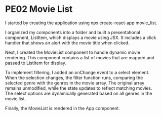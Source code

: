 # PE02 Movie List

I started by creating the application using npx create-react-app movie_list.

I organized my components into a folder and built a presentational component, ListItem, which displays a movie using JSX. It includes a click handler that shows an alert with the movie title when clicked.

Next, I created the MovieList component to handle dynamic movie rendering. This component contains a list of movies that are mapped and passed to ListItem for display.

To implement filtering, I added an onChange event to a select element. When the selection changes, the filter function runs, comparing the selected genre with the genres in the movie array. The original array remains unmodified, while the state updates to reflect matching movies. The select options are dynamically generated based on all genres in the movie list.

Finally, the MovieList is rendered in the App component.
